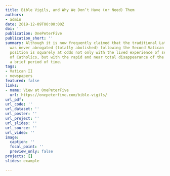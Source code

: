 ```yaml
---
title: Bible Vigils, and Why We Don’t Have (or Need) Them
authors:
- admin
date: 2019-12-09T00:00:00Z
doi: ''
publication: OnePeterFive
publication_short: ''
summary: Although it is now frequently claimed that the traditional Latin Mass (TLM)
  was never abrogated (totally abolished) following the Second Vatican Council, this
  position is squarely at odds not only with the lived experience of several generations
  of Catholics, but with the rapid and near total disappearance of the TLM within
  a brief period of time.
tags:
- Vatican II
- newspapers
featured: false
links:
- name: View at OnePeterFive
  url: https://onepeterfive.com/bible-vigils/
url_pdf: 
url_code: ''
url_dataset: ''
url_poster: ''
url_project: ''
url_slides: ''
url_source: ''
url_video: ''
image:
  caption: ''
  focal_point: ''
  preview_only: false
projects: []
slides: example

---
```

